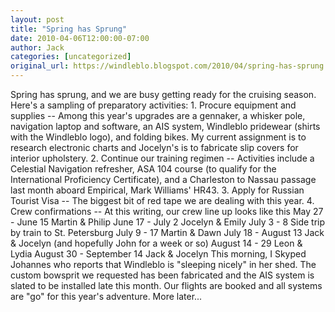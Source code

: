 ```yaml
---
layout: post
title: "Spring has Sprung"
date: 2010-04-06T12:00:00-07:00
author: Jack
categories: [uncategorized]
original_url: https://windleblo.blogspot.com/2010/04/spring-has-sprung.html
---
```


Spring has sprung, and we are busy getting ready for the cruising season. Here's a sampling of preparatory activities: 1\. Procure equipment and supplies -- Among this year's upgrades are a gennaker, a whisker pole, navigation laptop and software, an AIS system, Windleblo pridewear (shirts with the Windleblo logo), and folding bikes. My current assignment is to research electronic charts and Jocelyn's is to fabricate slip covers for interior upholstery. 2\. Continue our training regimen -- Activities include a Celestial Navigation refresher, ASA 104 course (to qualify for the International Proficiency Certificate), and a Charleston to Nassau passage last month aboard Empirical, Mark Williams' HR43. 3\. Apply for Russian Tourist Visa -- The biggest bit of red tape we are dealing with this year. 4\. Crew confirmations -- At this writing, our crew line up looks like this May 27 - June 15 Martin & Philip June 17 - July 2 Jocelyn & Emily July 3 - 8 Side trip by train to St. Petersburg July 9 - 17 Martin & Dawn July 18 - August 13 Jack & Jocelyn (and hopefully John for a week or so) August 14 - 29 Leon & Lydia August 30 - September 14 Jack & Jocelyn This morning, I Skyped Johannes who reports that Windleblo is "sleeping nicely" in her shed. The custom bowsprit we requested has been fabricated and the AIS system is slated to be installed late this month. Our flights are booked and all systems are "go" for this year's adventure. More later...